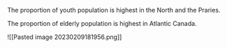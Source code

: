 The proportion of youth population is highest in the North and the Praries.

The proportion of elderly population is highest in Atlantic Canada.

![[Pasted image 20230209181956.png]]

